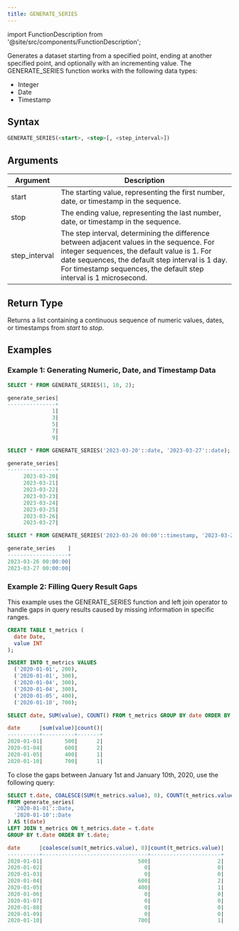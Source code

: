 ```yaml
---
title: GENERATE_SERIES
---
```

import FunctionDescription from '@site/src/components/FunctionDescription';

<FunctionDescription description="Introduced or updated: v1.1.0"/>

Generates a dataset starting from a specified point, ending at another specified point, and optionally with an incrementing value. The GENERATE_SERIES function works with the following data types: 

- Integer
- Date
- Timestamp

## Syntax

```sql
GENERATE_SERIES(<start>, <stop>[, <step_interval>])
```

## Arguments

| Argument      	| Description                                                                                                                                                                                                	|
|---------------	|------------------------------------------------------------------------------------------------------------------------------------------------------------------------------------------------------------	|
| start         	| The starting value, representing the first number, date, or timestamp in the sequence.                                                                                                                            	|
| stop          	| The ending value, representing the last number, date, or timestamp in the sequence.                                                                                                                               	|
| step_interval 	| The step interval, determining the difference between adjacent values in the sequence. For integer sequences, the default value is 1. For date sequences, the default step interval is 1 day. For timestamp sequences, the default step interval is 1 microsecond. 	|

## Return Type

Returns a list containing a continuous sequence of numeric values, dates, or timestamps from *start* to *stop*.

## Examples

### Example 1: Generating Numeric, Date, and Timestamp Data

```sql
SELECT * FROM GENERATE_SERIES(1, 10, 2);

generate_series|
---------------+
              1|
              3|
              5|
              7|
              9|

SELECT * FROM GENERATE_SERIES('2023-03-20'::date, '2023-03-27'::date);

generate_series|
---------------+
     2023-03-20|
     2023-03-21|
     2023-03-22|
     2023-03-23|
     2023-03-24|
     2023-03-25|
     2023-03-26|
     2023-03-27|

SELECT * FROM GENERATE_SERIES('2023-03-26 00:00'::timestamp, '2023-03-27 12:00'::timestamp, 86400000000);

generate_series    |
-------------------+
2023-03-26 00:00:00|
2023-03-27 00:00:00|
```

### Example 2: Filling Query Result Gaps 

This example uses the GENERATE_SERIES function and left join operator to handle gaps in query results caused by missing information in specific ranges.

```sql
CREATE TABLE t_metrics (
  date Date,
  value INT
);

INSERT INTO t_metrics VALUES
  ('2020-01-01', 200),
  ('2020-01-01', 300),
  ('2020-01-04', 300),
  ('2020-01-04', 300),
  ('2020-01-05', 400),
  ('2020-01-10', 700);

SELECT date, SUM(value), COUNT() FROM t_metrics GROUP BY date ORDER BY date;

date      |sum(value)|count()|
----------+----------+-------+
2020-01-01|       500|      2|
2020-01-04|       600|      2|
2020-01-05|       400|      1|
2020-01-10|       700|      1|
```

To close the gaps between January 1st and January 10th, 2020, use the following query:

```sql
SELECT t.date, COALESCE(SUM(t_metrics.value), 0), COUNT(t_metrics.value)
FROM generate_series(
  '2020-01-01'::Date,
  '2020-01-10'::Date
) AS t(date)
LEFT JOIN t_metrics ON t_metrics.date = t.date
GROUP BY t.date ORDER BY t.date;

date      |coalesce(sum(t_metrics.value), 0)|count(t_metrics.value)|
----------+---------------------------------+----------------------+
2020-01-01|                              500|                     2|
2020-01-02|                                0|                     0|
2020-01-03|                                0|                     0|
2020-01-04|                              600|                     2|
2020-01-05|                              400|                     1|
2020-01-06|                                0|                     0|
2020-01-07|                                0|                     0|
2020-01-08|                                0|                     0|
2020-01-09|                                0|                     0|
2020-01-10|                              700|                     1|
```